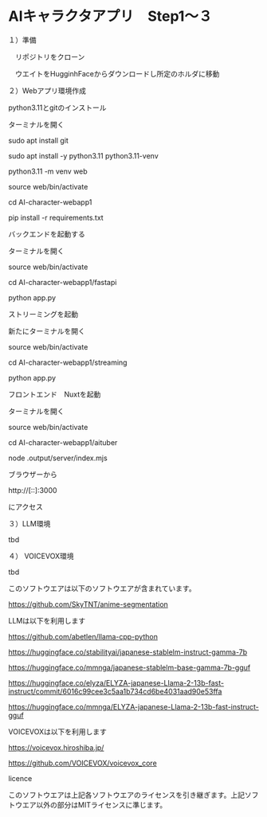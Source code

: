 # AIキャラクタアプリ　Step1〜３
１）準備

　リポジトリをクローン
 
　ウエイトをHugginhFaceからダウンロードし所定のホルダに移動



２）Webアプリ環境作成

python3.11とgitのインストール

ターミナルを開く

sudo apt install git

sudo apt install -y python3.11 python3.11-venv

python3.11 -m venv web

source web/bin/activate

cd  AI-character-webapp1

pip install -r requirements.txt


バックエンドを起動する

ターミナルを開く

source web/bin/activate

cd AI-character-webapp1/fastapi

python app.py


ストリーミングを起動

新たにターミナルを開く

source web/bin/activate

cd AI-character-webapp1/streaming

python app.py



フロントエンド　Nuxtを起動

ターミナルを開く

source web/bin/activate

cd AI-character-webapp1/aituber

node .output/server/index.mjs

ブラウザーから

http://[::]:3000

にアクセス



３）LLM環境

tbd



４） VOICEVOX環境

tbd



このソフトウエアは以下のソフトウエアが含まれています。

https://github.com/SkyTNT/anime-segmentation

LLMは以下を利用します

https://github.com/abetlen/llama-cpp-python

https://huggingface.co/stabilityai/japanese-stablelm-instruct-gamma-7b

https://huggingface.co/mmnga/japanese-stablelm-base-gamma-7b-gguf

https://huggingface.co/elyza/ELYZA-japanese-Llama-2-13b-fast-instruct/commit/6016c99cee3c5aa1b734cd6be4031aad90e53ffa

https://huggingface.co/mmnga/ELYZA-japanese-Llama-2-13b-fast-instruct-gguf


VOICEVOXは以下を利用します

https://voicevox.hiroshiba.jp/

https://github.com/VOICEVOX/voicevox_core


licence

このソフトウエアは上記各ソフトウエアのライセンスを引き継ぎます。上記ソフトウエア以外の部分はMITライセンスに準じます。





